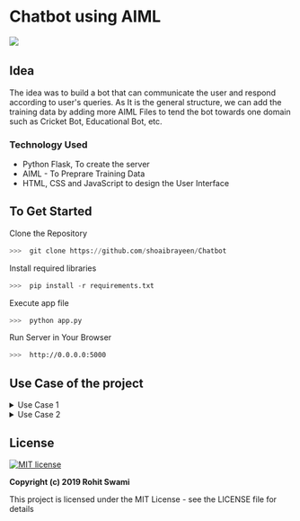 # Chatbot using AIML
![](https://forthebadge.com/images/badges/made-with-python.svg)

## Idea
The idea was to build a bot that can communicate the user and respond according to user's queries. As It is the general structure, we can add the training data by adding more AIML Files to tend the bot towards one domain such as Cricket Bot, Educational Bot, etc.

### Technology Used
-  Python Flask, To create the server
-  AIML - To Preprare Training Data
-  HTML, CSS and JavaScript to design the User Interface

## To Get Started

Clone the Repository
``` python
>>>  git clone https://github.com/shoaibrayeen/Chatbot
```
Install required libraries
``` python
>>>  pip install -r requirements.txt
```
  
Execute app file
``` python
>>>  python app.py
```

Run Server in Your Browser
```sh
>>>  http://0.0.0.0:5000
```
## Use Case of the project
<details>
<summary>Use Case 1</summary>

```
	When the bot starts.
```

##
<img src="/Images/bot_startup.png">
</details>	

<details>
<summary>Use Case 2</summary>

```
	When the user is chatting with the bot.
```

##
<img src="/Images/bot_running.png">
</details>	
  
## License
[![MIT license](http://img.shields.io/badge/license-MIT-brightgreen.svg)](http://opensource.org/licenses/MIT)

**Copyright (c) 2019 Rohit Swami**

This project is licensed under the MIT License - see the LICENSE file for details
